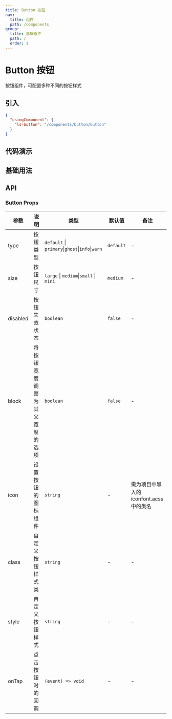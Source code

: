 ```yaml
---
title: Button 按钮
nav:
  title: 组件
  path: /components
group:
  title: 基础组件
  path: /
  order: 1
---
```


# Button 按钮

按钮组件，可配置多种不同的按钮样式

## 引入

```json
{
  "usingComponent": {
    "ls-button": "/components/button/button"
  }
}
```

## 代码演示

## 基础用法

## API

### Button Props

| 参数     | 说明                           | 类型                                            | 默认值    | 备注                                    |
| -------- | ------------------------------ | ----------------------------------------------- | --------- | --------------------------------------- |
| type     | 按钮类型                       | `default` \| `primary`\|`ghost`\|`info`\|`warn` | `default` | -                                       |
| size     | 按钮尺寸                       | `large` \| `medium`\|`small` \| `mini`          | `medium`  | -                                       |
| disabled | 按钮失效状态                   | `boolean`                                       | `false`   | -                                       |
| block    | 将按钮宽度调整为其父宽度的选项 | `boolean`                                       | `false`   | -                                       |
| icon     | 设置按钮的图标组件             | `string`                                        | -         | 需为项目中导入的 iconfont.acss 中的类名 |
| class    | 自定义按钮样式类               | `string`                                        | -         | -                                       |
| style    | 自定义按钮样式                 | `string`                                        | -         | -                                       |
| onTap    | 点击按钮时的回调               | `(event) => void`                               | -         | -                                       |
